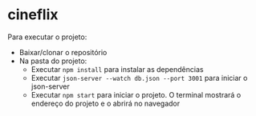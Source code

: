 # cineflix

Para executar o projeto:

- Baixar/clonar o repositório
- Na pasta do projeto:
    - Executar `npm install` para instalar as dependências
    - Executar `json-server --watch db.json --port 3001` para iniciar o json-server
    - Executar `npm start` para iniciar o projeto. O terminal mostrará o endereço do projeto e o abrirá no navegador
